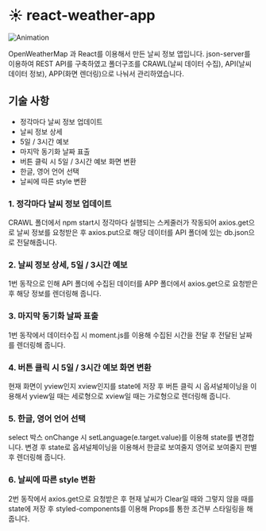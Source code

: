 # :sunny: react-weather-app

![Animation](https://user-images.githubusercontent.com/77928818/219986076-1d138ca8-d4ff-47d3-b067-8f42ac6a4639.gif)

 OpenWeatherMap 과 React를 이용해서 만든 날씨 정보 앱입니다. json-server를 이용하여 REST API를 구축하였고 폴더구조를 CRAWL(날씨 데이터 수집), API(날씨 데이터 정보), APP(화면 렌더링)으로 나눠서 관리하였습니다.

## 기술 사항
* 정각마다 날씨 정보 업데이트
* 날씨 정보 상세
* 5일 / 3시간 예보
* 마지막 동기화 날짜 표출
* 버튼 클릭 시 5일 / 3시간 예보 화면 변환
* 한글, 영어 언어 선택
* 날씨에 따른 style 변환

### 1. 정각마다 날씨 정보 업데이트
CRAWL 폴더에서 npm start시 정각마다 실행되는 스케줄러가 작동되어 axios.get으로 날씨 정보를 요청받은 후 axios.put으로 해당 데이터를 API 폴더에 있는 db.json으로 전달해줍니다.

### 2. 날씨 정보 상세, 5일 / 3시간 예보
1번 동작으로 인해 API 폴더에 수집된 데이터를 APP 폴더에서 axios.get으로 요청받은 후 해당 정보를 렌더링해 줍니다.

### 3. 마지막 동기화 날짜 표출
1번 동작에서 데이터수집 시 moment.js를 이용해 수집된 시간을 전달 후 전달된 날짜를 렌더링해 줍니다.

### 4. 버튼 클릭 시 5일 / 3시간 예보 화면 변환
현재 화면이 yview인지 xview인지를 state에 저장 후 버튼 클릭 시 옵셔널체이닝을 이용해서 yview일 때는 세로형으로 xview일 때는 가로형으로 렌더링해 줍니다.

### 5. 한글, 영어 언어 선택
select 박스 onChange 시 setLanguage(e.target.value)를 이용해 state를 변경합니다. 변경 후 state로 옵셔널체이닝을 이용해서 한글로 보여줄지 영어로 보여줄지 판별 후 렌더링해 줍니다.

### 6. 날씨에 따른 style 변환
2번 동작에서 axios.get으로 요청받은 후 현재 날씨가 Clear일 때와 그렇지 않을 때를 state에 저장 후 styled-components를 이용해 Props를 통한 조건부 스타일링을 해줍니다.

